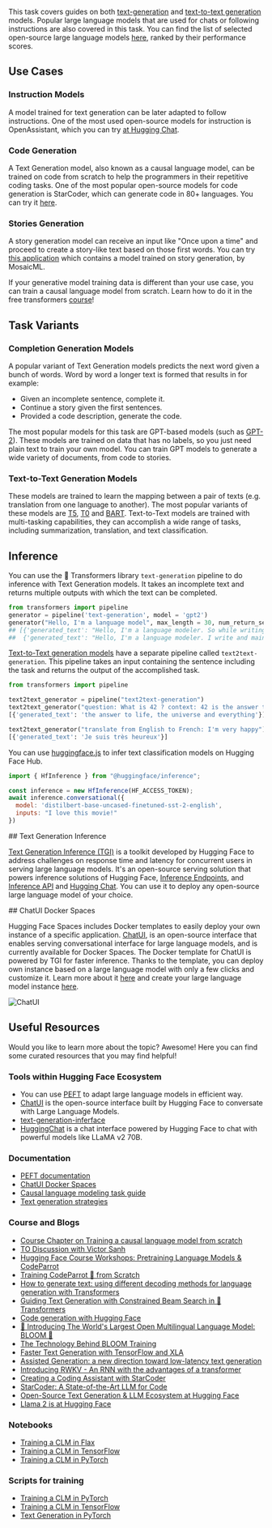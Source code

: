 This task covers guides on both [text-generation](https://huggingface.co/models?pipeline_tag=text-generation&sort=downloads) and [text-to-text generation](https://huggingface.co/models?pipeline_tag=text2text-generation&sort=downloads) models. Popular large language models that are used for chats or following instructions are also covered in this task. You can find the list of selected open-source large language models [here](https://huggingface.co/spaces/HuggingFaceH4/open_llm_leaderboard), ranked by their performance scores.

## Use Cases

### Instruction Models

A model trained for text generation can be later adapted to follow instructions. One of the most used open-source models for instruction is OpenAssistant, which you can try [at Hugging Chat](https://huggingface.co/chat).

### Code Generation

A Text Generation model, also known as a causal language model, can be trained on code from scratch to help the programmers in their repetitive coding tasks. One of the most popular open-source models for code generation is StarCoder, which can generate code in 80+ languages. You can try it [here](https://huggingface.co/spaces/bigcode/bigcode-playground).

### Stories Generation

A story generation model can receive an input like "Once upon a time" and proceed to create a story-like text based on those first words. You can try [this application](https://huggingface.co/spaces/mosaicml/mpt-7b-storywriter) which contains a model trained on story generation, by MosaicML.

If your generative model training data is different than your use case, you can train a causal language model from scratch. Learn how to do it in the free transformers [course](https://huggingface.co/course/chapter7/6?fw=pt)!

## Task Variants

### Completion Generation Models

A popular variant of Text Generation models predicts the next word given a bunch of words. Word by word a longer text is formed that results in for example:

- Given an incomplete sentence, complete it.
- Continue a story given the first sentences.
- Provided a code description, generate the code.

The most popular models for this task are GPT-based models (such as [GPT-2](https://huggingface.co/gpt2)). These models are trained on data that has no labels, so you just need plain text to train your own model. You can train GPT models to generate a wide variety of documents, from code to stories.

### Text-to-Text Generation Models

These models are trained to learn the mapping between a pair of texts (e.g. translation from one language to another). The most popular variants of these models are [T5](https://huggingface.co/docs/transformers/model_doc/t5), [T0](https://huggingface.co/bigscience/T0pp) and [BART](https://huggingface.co/docs/transformers/model_doc/bart). Text-to-Text models are trained with multi-tasking capabilities, they can accomplish a wide range of tasks, including summarization, translation, and text classification.

## Inference

You can use the 🤗 Transformers library `text-generation` pipeline to do inference with Text Generation models. It takes an incomplete text and returns multiple outputs with which the text can be completed.

```python
from transformers import pipeline
generator = pipeline('text-generation', model = 'gpt2')
generator("Hello, I'm a language model", max_length = 30, num_return_sequences=3)
## [{'generated_text': "Hello, I'm a language modeler. So while writing this, when I went out to meet my wife or come home she told me that my"},
##  {'generated_text': "Hello, I'm a language modeler. I write and maintain software in Python. I love to code, and that includes coding things that require writing"}, ...
```


[Text-to-Text generation models](https://huggingface.co/models?pipeline_tag=text2text-generation&sort=downloads) have a separate pipeline called `text2text-generation`. This pipeline takes an input containing the sentence including the task and returns the output of the accomplished task.

```python
from transformers import pipeline

text2text_generator = pipeline("text2text-generation")
text2text_generator("question: What is 42 ? context: 42 is the answer to life, the universe and everything")
[{'generated_text': 'the answer to life, the universe and everything'}]

text2text_generator("translate from English to French: I'm very happy")
[{'generated_text': 'Je suis très heureux'}]
```

You can use [huggingface.js](https://github.com/huggingface/huggingface.js) to infer text classification models on Hugging Face Hub.

```javascript
import { HfInference } from "@huggingface/inference";

const inference = new HfInference(HF_ACCESS_TOKEN);
await inference.conversational({
  model: 'distilbert-base-uncased-finetuned-sst-2-english',
  inputs: "I love this movie!"
})
```

## Text Generation Inference

[Text Generation Inference (TGI)](https://github.com/huggingface/text-generation-inference) is a toolkit developed by Hugging Face to address challenges on response time and latency for concurrent users in serving large language models. It's an open-source serving solution that powers inference solutions of Hugging Face, [Inference Endpoints](https://huggingface.co/inference-endpoints), and [Inference API](https://huggingface.co/docs/api-inference/index) and [Hugging Chat](https://huggingface.co/chat/). You can use it to deploy any open-source large language model of your choice.

## ChatUI Docker Spaces

Hugging Face Spaces includes Docker templates to easily deploy your own instance of a specific application. [ChatUI](https://github.com/huggingface/chat-ui), is an open-source interface that enables serving conversational interface for large language models, and is currently available for Docker Spaces. The Docker template for ChatUI is powered by TGI for faster inference. Thanks to the template, you can deploy own instance based on a large language model with only a few clicks and customize it. Learn more about it [here](https://huggingface.co/docs/hub/spaces-sdks-docker-chatui) and create your large language model instance [here](https://huggingface.co/new-space?template=huggingchat/chat-ui-template).

![ChatUI](https://huggingface.co/datasets/huggingface/documentation-images/resolve/main/blog/os_llms/docker_chat.png)


## Useful Resources

Would you like to learn more about the topic? Awesome! Here you can find some curated resources that you may find helpful!

### Tools within Hugging Face Ecosystem
- You can use [PEFT](https://github.com/huggingface/peft) to adapt large language models in efficient way.
- [ChatUI](https://github.com/huggingface/chat-ui) is the open-source interface built by Hugging Face to conversate with Large Language Models.
- [text-generation-inferface](https://github.com/huggingface/text-generation-inference)
- [HuggingChat](https://huggingface.co/chat/) is a chat interface powered by Hugging Face to chat with powerful models like LLaMA v2 70B.

### Documentation
- [PEFT documentation](https://huggingface.co/docs/peft/index)
- [ChatUI Docker Spaces](https://huggingface.co/docs/hub/spaces-sdks-docker-chatui)
- [Causal language modeling task guide](https://huggingface.co/docs/transformers/tasks/language_modeling)
- [Text generation strategies](https://huggingface.co/docs/transformers/generation_strategies)

### Course and Blogs
- [Course Chapter on Training a causal language model from scratch](https://huggingface.co/course/chapter7/6?fw=pt)
- [TO Discussion with Victor Sanh](https://www.youtube.com/watch?v=Oy49SCW_Xpw&ab_channel=HuggingFace)
- [Hugging Face Course Workshops: Pretraining Language Models & CodeParrot](https://www.youtube.com/watch?v=ExUR7w6xe94&ab_channel=HuggingFace)
- [Training CodeParrot 🦜 from Scratch](https://huggingface.co/blog/codeparrot)
- [How to generate text: using different decoding methods for language generation with Transformers](https://huggingface.co/blog/how-to-generate)
- [Guiding Text Generation with Constrained Beam Search in 🤗 Transformers](https://huggingface.co/blog/constrained-beam-search)
- [Code generation with Hugging Face](https://huggingface.co/spaces/codeparrot/code-generation-models)
- [🌸 Introducing The World's Largest Open Multilingual Language Model: BLOOM 🌸](https://huggingface.co/blog/bloom)
- [The Technology Behind BLOOM Training](https://huggingface.co/blog/bloom-megatron-deepspeed)
- [Faster Text Generation with TensorFlow and XLA](https://huggingface.co/blog/tf-xla-generate)
- [Assisted Generation: a new direction toward low-latency text generation](https://huggingface.co/blog/assisted-generation)
- [Introducing RWKV - An RNN with the advantages of a transformer](https://huggingface.co/blog/rwkv)
- [Creating a Coding Assistant with StarCoder](https://huggingface.co/blog/starchat-alpha)
- [StarCoder: A State-of-the-Art LLM for Code](https://huggingface.co/blog/starcoder)
- [Open-Source Text Generation & LLM Ecosystem at Hugging Face](https://huggingface.co/blog/os-llms)
- [Llama 2 is at Hugging Face](https://huggingface.co/blog/llama2)

### Notebooks

- [Training a CLM in Flax](https://github.com/huggingface/notebooks/blob/master/examples/causal_language_modeling_flax.ipynb)
- [Training a CLM in TensorFlow](https://github.com/huggingface/notebooks/blob/master/examples/language_modeling_from_scratch-tf.ipynb)
- [Training a CLM in PyTorch](https://github.com/huggingface/notebooks/blob/master/examples/language_modeling_from_scratch.ipynb)

### Scripts for training

- [Training a CLM in PyTorch](https://github.com/huggingface/transformers/tree/main/examples/pytorch/language-modeling)
- [Training a CLM in TensorFlow](https://github.com/huggingface/transformers/tree/main/examples/tensorflow/language-modeling)
- [Text Generation in PyTorch](https://github.com/huggingface/transformers/tree/main/examples/pytorch/text-generation)
